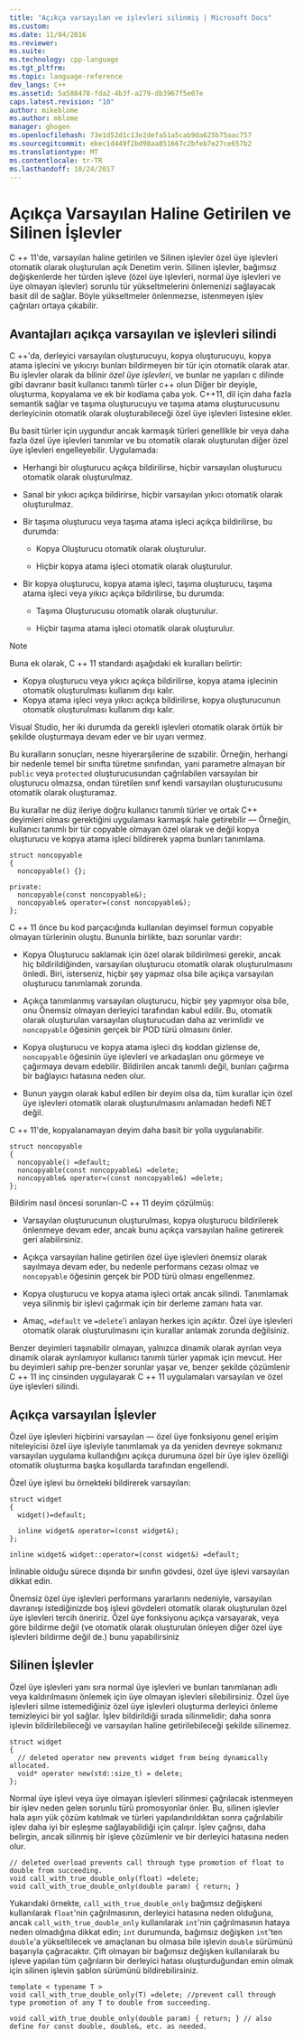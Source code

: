 ```yaml
---
title: "Açıkça varsayılan ve işlevleri silinmiş | Microsoft Docs"
ms.custom: 
ms.date: 11/04/2016
ms.reviewer: 
ms.suite: 
ms.technology: cpp-language
ms.tgt_pltfrm: 
ms.topic: language-reference
dev_langs: C++
ms.assetid: 5a588478-fda2-4b3f-a279-db3967f5e07e
caps.latest.revision: "10"
author: mikeblome
ms.author: mblome
manager: ghogen
ms.openlocfilehash: 73e1d52d1c13e2defa51a5cab9da625b75aac757
ms.sourcegitcommit: ebec1d449f2bd98aa851667c2bfeb7e27ce657b2
ms.translationtype: MT
ms.contentlocale: tr-TR
ms.lasthandoff: 10/24/2017
---
```

# <a name="explicitly-defaulted-and-deleted-functions"></a>Açıkça Varsayılan Haline Getirilen ve Silinen İşlevler
C ++ 11'de, varsayılan haline getirilen ve Silinen işlevler özel üye işlevleri otomatik olarak oluşturulan açık Denetim verin. Silinen işlevler, bağımsız değişkenlerde her türden işleve (özel üye işlevleri, normal üye işlevleri ve üye olmayan işlevler) sorunlu tür yükseltmelerini önlemenizi sağlayacak basit dil de sağlar. Böyle yükseltmeler önlenmezse, istenmeyen işlev çağrıları ortaya çıkabilir.  
  
## <a name="benefits-of-explicitly-defaulted-and-deleted-functions"></a>Avantajları açıkça varsayılan ve işlevleri silindi  
 C ++'da, derleyici varsayılan oluşturucuyu, kopya oluşturucuyu, kopya atama işlecini ve yıkıcıyı bunları bildirmeyen bir tür için otomatik olarak atar. Bu işlevler olarak da bilinir *özel üye işlevleri*, ve bunlar ne yapıları c dilinde gibi davranır basit kullanıcı tanımlı türler c++ olun Diğer bir deyişle, oluşturma, kopyalama ve ek bir kodlama çaba yok. C++11, dil için daha fazla semantik sağlar ve taşıma oluşturucuyu ve taşıma atama oluşturucusunu derleyicinin otomatik olarak oluşturabileceği özel üye işlevleri listesine ekler.  
  
 Bu basit türler için uygundur ancak karmaşık türleri genellikle bir veya daha fazla özel üye işlevleri tanımlar ve bu otomatik olarak oluşturulan diğer özel üye işlevleri engelleyebilir. Uygulamada:  
  
-   Herhangi bir oluşturucu açıkça bildirilirse, hiçbir varsayılan oluşturucu otomatik olarak oluşturulmaz.  
  
-   Sanal bir yıkıcı açıkça bildirirse, hiçbir varsayılan yıkıcı otomatik olarak oluşturulmaz.  
  
-   Bir taşıma oluşturucu veya taşıma atama işleci açıkça bildirilirse, bu durumda:  
  
    -   Kopya Oluşturucu otomatik olarak oluşturulur.  
  
    -   Hiçbir kopya atama işleci otomatik olarak oluşturulur.  
  
-   Bir kopya oluşturucu, kopya atama işleci, taşıma oluşturucu, taşıma atama işleci veya yıkıcı açıkça bildirilirse, bu durumda:  
  
    -   Taşıma Oluşturucusu otomatik olarak oluşturulur.  
  
    -   Hiçbir taşıma atama işleci otomatik olarak oluşturulur.  
  
> [!NOTE]
>  Buna ek olarak, C ++ 11 standardı aşağıdaki ek kuralları belirtir:  
>   
>  -   Kopya oluşturucu veya yıkıcı açıkça bildirilirse, kopya atama işlecinin otomatik oluşturulması kullanım dışı kalır.  
> -   Kopya atama işleci veya yıkıcı açıkça bildirilirse, kopya oluşturucunun otomatik oluşturulması kullanım dışı kalır.  
>   
>  Visual Studio, her iki durumda da gerekli işlevleri otomatik olarak örtük bir şekilde oluşturmaya devam eder ve bir uyarı vermez.  
  
 Bu kuralların sonuçları, nesne hiyerarşilerine de sızabilir. Örneğin, herhangi bir nedenle temel bir sınıfta türetme sınıfından, yani parametre almayan bir `public` veya `protected` oluşturucusundan çağrılabilen varsayılan bir oluşturucu olmazsa, ondan türetilen sınıf kendi varsayılan oluşturucusunu otomatik olarak oluşturamaz.  
  
 Bu kurallar ne düz ileriye doğru kullanıcı tanımlı türler ve ortak C++ deyimleri olması gerektiğini uygulaması karmaşık hale getirebilir — Örneğin, kullanıcı tanımlı bir tür copyable olmayan özel olarak ve değil kopya oluşturucu ve kopya atama işleci bildirerek yapma bunları tanımlama.  
  
```  
struct noncopyable  
{  
  noncopyable() {};  
  
private:  
  noncopyable(const noncopyable&);  
  noncopyable& operator=(const noncopyable&);  
};  
```  
  
 C ++ 11 önce bu kod parçacığında kullanılan deyimsel formun copyable olmayan türlerinin oluştu. Bununla birlikte, bazı sorunlar vardır:  
  
-   Kopya Oluşturucu saklamak için özel olarak bildirilmesi gerekir, ancak hiç bildirildiğinden, varsayılan oluşturucu otomatik olarak oluşturulmasını önledi. Biri, isterseniz, hiçbir şey yapmaz olsa bile açıkça varsayılan oluşturucu tanımlamak zorunda.  
  
-   Açıkça tanımlanmış varsayılan oluşturucu, hiçbir şey yapmıyor olsa bile, onu Önemsiz olmayan derleyici tarafından kabul edilir. Bu, otomatik olarak oluşturulan varsayılan oluşturucudan daha az verimlidir ve `noncopyable` öğesinin gerçek bir POD türü olmasını önler.  
  
-   Kopya oluşturucu ve kopya atama işleci dış koddan gizlense de, `noncopyable` öğesinin üye işlevleri ve arkadaşları onu görmeye ve çağırmaya devam edebilir. Bildirilen ancak tanımlı değil, bunları çağırma bir bağlayıcı hatasına neden olur.  
  
-   Bunun yaygın olarak kabul edilen bir deyim olsa da, tüm kurallar için özel üye işlevleri otomatik olarak oluşturulmasını anlamadan hedefi NET değil.  
  
 C ++ 11'de, kopyalanamayan deyim daha basit bir yolla uygulanabilir.  
  
```  
struct noncopyable  
{  
  noncopyable() =default;  
  noncopyable(const noncopyable&) =delete;  
  noncopyable& operator=(const noncopyable&) =delete;  
};  
```  
  
 Bildirim nasıl öncesi sorunları-C ++ 11 deyim çözülmüş:  
  
-   Varsayılan oluşturucunun oluşturulması, kopya oluşturucu bildirilerek önlenmeye devam eder, ancak bunu açıkça varsayılan haline getirerek geri alabilirsiniz.  
  
-   Açıkça varsayılan haline getirilen özel üye işlevleri önemsiz olarak sayılmaya devam eder, bu nedenle performans cezası olmaz ve `noncopyable` öğesinin gerçek bir POD türü olması engellenmez.  
  
-   Kopya oluşturucu ve kopya atama işleci ortak ancak silindi. Tanımlamak veya silinmiş bir işlevi çağırmak için bir derleme zamanı hata var.  
  
-   Amaç, `=default` ve `=delete`'i anlayan herkes için açıktır. Özel üye işlevleri otomatik olarak oluşturulmasını için kurallar anlamak zorunda değilsiniz.  
  
 Benzer deyimleri taşınabilir olmayan, yalnızca dinamik olarak ayrılan veya dinamik olarak ayrılamıyor kullanıcı tanımlı türler yapmak için mevcut. Her bu deyimleri sahip pre-benzer sorunlar yaşar ve, benzer şekilde çözümlenir C ++ 11 inç cinsinden uygulayarak C ++ 11 uygulamaları varsayılan ve özel üye işlevleri silindi.  
  
## <a name="explicitly-defaulted-functions"></a>Açıkça varsayılan İşlevler  
 Özel üye işlevleri hiçbirini varsayılan — özel üye fonksiyonu genel erişim niteleyicisi özel üye işleviyle tanımlamak ya da yeniden devreye sokmanız varsayılan uygulama kullandığını açıkça durumuna özel bir üye işlev özelliği otomatik oluşturma başka koşullarda tarafından engellendi.  
  
 Özel üye işlevi bu örnekteki bildirerek varsayılan:  
  
```  
struct widget  
{  
  widget()=default;  
  
  inline widget& operator=(const widget&);  
};  
  
inline widget& widget::operator=(const widget&) =default;  
```  
  
 İnlinable olduğu sürece dışında bir sınıfın gövdesi, özel üye işlevi varsayılan dikkat edin.  
  
 Önemsiz özel üye işlevleri performans yararlarını nedeniyle, varsayılan davranışı istediğinizde boş işlevi gövdeleri otomatik olarak oluşturulan özel üye işlevleri tercih öneririz. Özel üye fonksiyonu açıkça varsayarak, veya göre bildirme değil (ve otomatik olarak oluşturulan önleyen diğer özel üye işlevleri bildirme değil de.) bunu yapabilirsiniz  
  
## <a name="deleted-functions"></a>Silinen İşlevler  
 Özel üye işlevleri yanı sıra normal üye işlevleri ve bunları tanımlanan adlı veya kaldırılmasını önlemek için üye olmayan işlevleri silebilirsiniz. Özel üye işlevleri silme istemediğiniz özel üye işlevleri oluşturma derleyici önleme temizleyici bir yol sağlar. İşlev bildirildiği sırada silinmelidir; daha sonra işlevin bildirilebileceği ve varsayılan haline getirilebileceği şekilde silinemez.  
  
```  
struct widget  
{  
  // deleted operator new prevents widget from being dynamically allocated.  
  void* operator new(std::size_t) = delete;  
};  
```  
  
 Normal üye işlevi veya üye olmayan işlevleri silinmesi çağrılacak istenmeyen bir işlev neden gelen sorunlu türü promosyonlar önler. Bu, silinen işlevler hala aşırı yük çözüm katılmak ve türleri yapılandırıldıktan sonra çağrılabilir işlev daha iyi bir eşleşme sağlayabildiği için çalışır. İşlev çağrısı, daha belirgin, ancak silinmiş bir işleve çözümlenir ve bir derleyici hatasına neden olur.  
  
```  
// deleted overload prevents call through type promotion of float to double from succeeding.  
void call_with_true_double_only(float) =delete;  
void call_with_true_double_only(double param) { return; }  
```  
  
 Yukarıdaki örnekte, `call_with_true_double_only` bağımsız değişkeni kullanılarak `float`'nin çağrılmasının, derleyici hatasına neden olduğuna, ancak `call_with_true_double_only` kullanılarak `int`'nin çağrılmasının hataya neden olmadığına dikkat edin; `int` durumunda, bağımsız değişken `int`'ten `double`'a yükseltilecek ve amaçlanan bu olmasa bile işlevin `double` sürümünü başarıyla çağıracaktır. Çift olmayan bir bağımsız değişken kullanılarak bu işleve yapılan tüm çağrıların bir derleyici hatası oluşturduğundan emin olmak için silinen işlevin şablon sürümünü bildirebilirsiniz.  
  
```  
template < typename T >  
void call_with_true_double_only(T) =delete; //prevent call through type promotion of any T to double from succeeding.  
  
void call_with_true_double_only(double param) { return; } // also define for const double, double&, etc. as needed.  
  
```